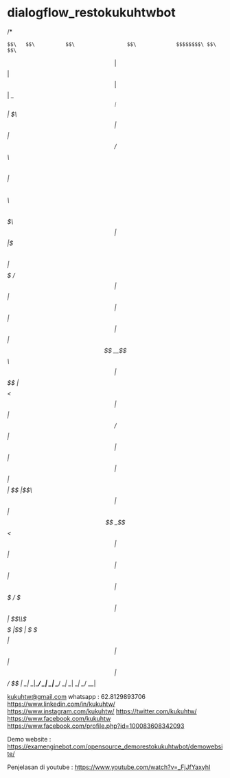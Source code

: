 # dialogflow_restokukuhtwbot
/*


    $$\   $$\          $$\                 $$\             $$$$$$$$\ $$\      $$\ 
$$ | $$  |         $$ |                $$ |            \__$$  __|$$ | $\  $$ |
$$ |$$  /$$\   $$\ $$ |  $$\ $$\   $$\ $$$$$$$\           $$ |   $$ |$$$\ $$ |
$$$$$  / $$ |  $$ |$$ | $$  |$$ |  $$ |$$  __$$\          $$ |   $$ $$ $$\$$ |
$$  $$<  $$ |  $$ |$$$$$$  / $$ |  $$ |$$ |  $$ |         $$ |   $$$$  _$$$$ |
$$ |\$$\ $$ |  $$ |$$  _$$<  $$ |  $$ |$$ |  $$ |         $$ |   $$$  / \$$$ |
$$ | \$$\\$$$$$$  |$$ | \$$\ \$$$$$$  |$$ |  $$ |         $$ |   $$  /   \$$ |
\__|  \__|\______/ \__|  \__| \______/ \__|  \__|         \__|   \__/     \__|


kukuhtw@gmail.com
whatsapp : 62.8129893706
https://www.linkedin.com/in/kukuhtw/
https://www.instagram.com/kukuhtw/
https://twitter.com/kukuhtw/
https://www.facebook.com/kukuhtw
https://www.facebook.com/profile.php?id=100083608342093

Demo website : 
https://examenginebot.com/opensource_demorestokukuhtwbot/demowebsite/

Penjelasan di youtube :
https://www.youtube.com/watch?v=_FjJfYaxyhI
